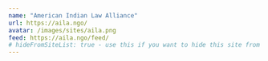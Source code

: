 ```yaml
---
name: "American Indian Law Alliance"
url: https://aila.ngo/
avatar: /images/sites/aila.png
feed: https://aila.ngo/feed/
# hideFromSiteList: true - use this if you want to hide this site from the list of sites on this page: https://eleventy-m10y.lkmt.us/sites/
---
```

